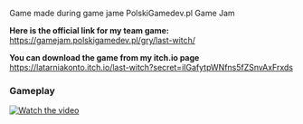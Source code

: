 Game made during game jame PolskiGamedev.pl Game Jam

**Here is the official link for my team game:** https://gamejam.polskigamedev.pl/gry/last-witch/

**You can download the game from my itch.io page** https://latarniakonto.itch.io/last-witch?secret=iIGafytpWNfns5fZSnvAxFrxds

### Gameplay
[![Watch the video](https://i.imgur.com/TTf8qjQ.png)](https://www.youtube.com/watch?v=5sEGf7q-Q_M)
